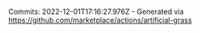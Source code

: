 Commits: 2022-12-01T17:16:27.976Z - Generated via https://github.com/marketplace/actions/artificial-grass
<br>

